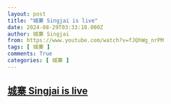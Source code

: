 ```yaml
---
layout: post
title: "城寨 Singjai is live"
date: 2024-08-29T03:33:18.000Z
author: 城寨 Singjai
from: https://www.youtube.com/watch?v=fJQhWg_nrPM
tags: [ 城寨 ]
comments: True
categories: [ 城寨 ]
---
```

<!--1724902398000-->
[城寨 Singjai is live](https://www.youtube.com/watch?v=fJQhWg_nrPM)
------

<div>

</div>
